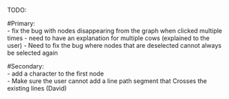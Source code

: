 TODO: 

#Primary:  
	- fix the bug with nodes disappearing from the graph when clicked multiple times
	- need to have an explanation for multiple cows (explained to the user)
	- Need to fix the bug where nodes that are deselected cannot always be selected again

#Secondary:  
	- add a character to the first node  
	- Make sure the user cannot add a line path segment that Crosses the existing lines (David)  
